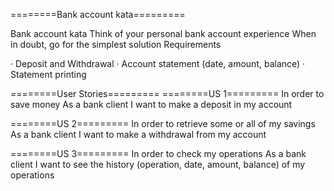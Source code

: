 
========Bank account kata=========

Bank account kata Think of your personal bank account experience When in doubt, go for the simplest solution Requirements

·       Deposit and Withdrawal
·       Account statement (date, amount, balance)
·       Statement printing

========User Stories=========
========US 1=========
In order to save money
As a bank client
I want to make a deposit in my account

========US 2=========
In order to retrieve some or all of my savings
As a bank client
I want to make a withdrawal from my account

========US 3=========
In order to check my operations
As a bank client
I want to see the history (operation, date, amount, balance) of my operations